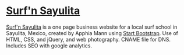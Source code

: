 # [Surf'n Sayulita](surfnsayulita.mx) 

[Surf'n Sayulita](http://surfnsayulita.mx) is a one page business website for a local surf school in Sayulita, Mexico, created by Apphia Mann using [Start Bootstrap](http://startbootstrap.com/). Use of HTML, CSS, and jQuery, and web photography. CNAME file for DNS. Includes SEO with google analytics.  


